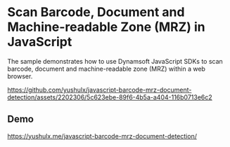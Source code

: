 # Scan Barcode, Document and Machine-readable Zone (MRZ) in JavaScript
The sample demonstrates how to use Dynamsoft JavaScript SDKs to scan barcode, document and machine-readable zone (MRZ) within a web browser.

https://github.com/yushulx/javascript-barcode-mrz-document-detection/assets/2202306/5c623ebe-89f6-4b5a-a404-116b0713e6c2

## Demo
https://yushulx.me/javascript-barcode-mrz-document-detection/






